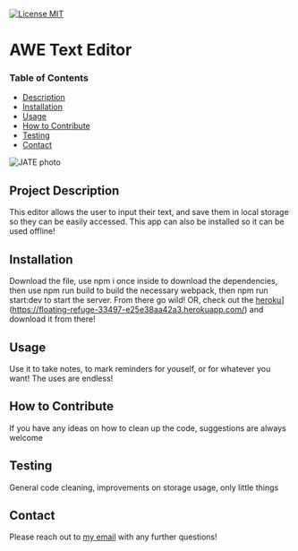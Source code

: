 [![License MIT](https://img.shields.io/badge/license-MIT-green)](https://choosealicense.com/licenses/mit/)

  # AWE Text Editor

  ### Table of Contents 
  - [Description](#project-description)
  - [Installation](#installation)
  - [Usage](#usage)
  - [How to Contribute](#how-to-contribute)
  - [Testing](#testing)
  - [Contact](#contact)

  ![JATE photo](https://github.com/Shadowasders/Text-editor/assets/99014955/c14f647c-ab1e-4749-9fcd-f39f8a718c5c)

  ## Project Description
  This editor allows the user to input their text, and save them in local storage so they can be easily accessed. This app can also be installed so it can be used offline!

  ## Installation
  Download the file, use npm i once inside to download the dependencies, then use npm run build to build the necessary webpack, then npm run start:dev to start the server. From there go wild! OR, check out the [heroku]([https://dashboard.heroku.com/apps/floating-refuge-33497)](https://floating-refuge-33497-e25e38aa42a3.herokuapp.com/) and download it from there!

  ## Usage
  Use it to take notes, to mark reminders for youself, or for whatever you want! The uses are endless!

  ## How to Contribute
  If you have any ideas on how to clean up the code, suggestions are always welcome

  ## Testing
  General code cleaning, improvements on storage usage, only little things

  ## Contact
  Please reach out to [my email](mailto:aubreyasdersmckinney@gmail.com) with any further questions!
